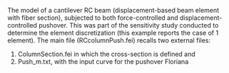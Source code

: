 The model of a cantilever RC beam (displacement-based beam element with fiber section), 
subjected to both force-controlled and displacement-controlled pushover.
This was part of the sensitivity study conducted to determine the element discretization
(this example reports the case of 1 element).
The main file (RCcolumnPush.fei) recalls two external files:
1. ColumnSection.fei in which the cross-section is defined and
2. Push_m.txt, with the input curve for the pushover
Floriana